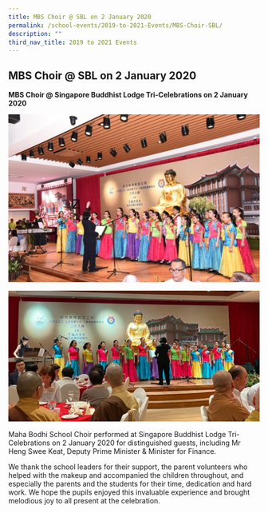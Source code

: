 ```yaml
---
title: MBS Choir @ SBL on 2 January 2020
permalink: /school-events/2019-to-2021-Events/MBS-Choir-SBL/
description: ""
third_nav_title: 2019 to 2021 Events
---
```

## MBS Choir @ SBL on 2 January 2020

**MBS Choir @ Singapore Buddhist Lodge Tri-Celebrations on 2 January 2020**

![](/images/SBL.jpeg)

![](/images/SBL-1.jpeg)

Maha Bodhi School Choir performed at Singapore Buddhist Lodge Tri-Celebrations on 2 January 2020 for distinguished guests, including Mr Heng Swee Keat, Deputy Prime Minister & Minister for Finance.

We thank the school leaders for their support, the parent volunteers who helped with the makeup and accompanied the children throughout, and especially the parents and the students for their time, dedication and hard work. We hope the pupils enjoyed this invaluable experience and brought melodious joy to all present at the celebration.